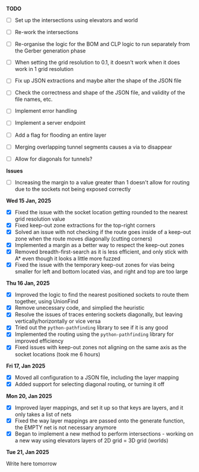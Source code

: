 **TODO**

- [ ] Set up the intersections using elevators and world
- [ ] Re-work the intersections
- [ ] Re-organise the logic for the BOM and CLP logic to run separately from the Gerber generation phase
- [ ] When setting the grid resolution to 0.1, it doesn't work when it does work in 1 grid resolution
- [ ] Fix up JSON extractions and maybe alter the shape of the JSON file
- [ ] Check the correctness and shape of the JSON file, and validity of the file names, etc.
- [ ] Implement error handling
- [ ] Implement a server endpoint
- [ ] Add a flag for flooding an entire layer
- [ ] Merging overlapping tunnel segments causes a via to disappear
- [ ] Allow for diagonals for tunnels?


**Issues**

- [ ] Increasing the margin to a value greater than 1 doesn't allow for routing due to the sockets not being exposed correctly

**Wed 15 Jan, 2025**

- [x] Fixed the issue with the socket location getting rounded to the nearest grid resolution value
- [x] Fixed keep-out zone extractions for the top-right corners
- [x] Solved an issue with not checking if the route goes inside of a keep-out zone when the route moves diagonally (cutting corners)
- [x] Implemented a margin as a better way to respect the keep-out zones
- [x] Removed breadth-first-search as it is less efficient, and only stick with A\* even though it looks a little more fuzzed
- [x] Fixed the issue with the temporary keep-out zones for vias being smaller for left and bottom located vias, and right and top are too large

**Thu 16 Jan, 2025**

- [x] Improved the logic to find the nearest positioned sockets to route them together, using UnionFind
- [x] Remove unecessary code, and simplied the heuristic
- [x] Resolve the issues of traces entering sockets diagonally, but leaving vertically/horizontally or vice versa
- [x] Tried out the `python-pathfinding` library to see if it is any good
- [x] Implemented the routing using the `python-pathfinding` library for improved efficiency
- [x] Fixed issues with keep-out zones not aligning on the same axis as the socket locations (took me 6 hours)

**Fri 17, Jan 2025**

- [x] Moved all configuration to a JSON file, including the layer mapping
- [x] Added support for selecting diagonal routing, or turning it off

**Mon 20, Jan 2025**

- [x] Improved layer mappings, and set it up so that keys are layers, and it only takes a list of nets
- [x] Fixed the way layer mappings are passed onto the generate function, the EMPTY net is not necessary anymore
- [x] Began to implement a new method to perform intersections - working on a new way using elevators layers of 2D grid = 3D grid (worlds)

**Tue 21, Jan 2025** 

Write here tomorrow


